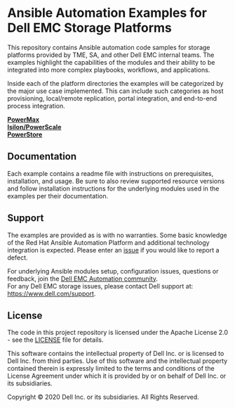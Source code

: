 # Ansible Automation Examples for Dell EMC Storage Platforms
This repository contains Ansible automation code samples for storage platforms provided by TME, SA, and other Dell EMC internal teams.  The examples highlight the capabilities of the modules and their ability to be integrated into more complex playbooks, workflows, and applications.

Inside each of the platform directories the examples will be categorized by the major use case implemented.  This can include such categories as host provisioning, local/remote replication, portal integration, and end-to-end process integration.

**[PowerMax](powermax)**  
**[Isilon/PowerScale](powerscale)**  
**[PowerStore](powerstore)**


## Documentation
Each example contains a readme file with instructions on prerequisites, installation, and usage.  Be sure to also review supported resource versions and follow installation instructions for the underlying modules used in the examples per their documentation.

## Support
The examples are provided as is with no warranties.  Some basic knowledge of the Red Hat Ansible Automation Platform and additional technology integration is expected.  Please enter an [issue](https://github.com/dell/ansible-storage-automation/issues) if you would like to report a defect.

For underlying Ansible modules setup, configuration issues, questions or feedback, join the [Dell EMC Automation community](https://www.dell.com/community/Automation/bd-p/Automation).  
For any Dell EMC storage issues, please contact Dell support at: https://www.dell.com/support.

## License
The code in this project repository is licensed under the Apache License 2.0 - see the [LICENSE](LICENSE) file for details.

This software contains the intellectual property of Dell Inc. or is licensed to Dell Inc. from third parties. Use of this software and the intellectual property contained therein is expressly limited to the terms and conditions of the License Agreement under which it is provided by or on behalf of Dell Inc. or its subsidiaries.

Copyright © 2020 Dell Inc. or its subsidiaries.  All Rights Reserved.

